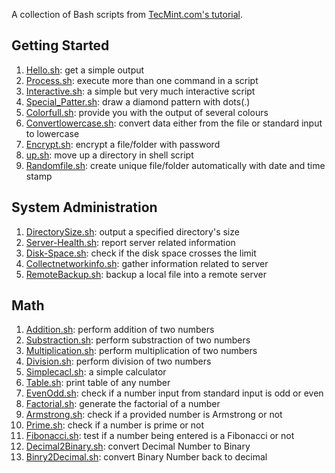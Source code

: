 A collection of Bash scripts from [TecMint.com's tutorial](http://www.tecmint.com/learning-shell-scripting-language-a-guide-from-newbies-to-system-administrator/).

## Getting Started

1. [Hello.sh](https://github.com/ruanyf/simple-bash-scripts/blob/master/Hello.sh): get a simple output
1. [Process.sh](https://github.com/ruanyf/simple-bash-scripts/blob/master/Process.sh): execute more than one command in a script
1. [Interactive.sh](https://github.com/ruanyf/simple-bash-scripts/blob/master/Interactive.sh): a simple but very much interactive script
1. [Special_Patter.sh](https://github.com/ruanyf/simple-bash-scripts/blob/master/Special_Pattern.sh): draw a diamond pattern with dots(.)
1. [Colorfull.sh](https://github.com/ruanyf/simple-bash-scripts/blob/master/Colorfull.sh): provide you with the output of several colours
1. [Convertlowercase.sh](https://github.com/ruanyf/simple-bash-scripts/blob/master/convertlowercase.sh): convert data either from the file or standard input to lowercase
1. [Encrypt.sh](https://github.com/ruanyf/simple-bash-scripts/blob/master/Encrypt.sh): encrypt a file/folder with password
1. [up.sh](https://github.com/ruanyf/simple-bash-scripts/blob/master/up.sh): move up a directory in shell script
1. [Randomfile.sh](https://github.com/ruanyf/simple-bash-scripts/blob/master/randomfile.sh): create unique file/folder automatically with date and time stamp

## System Administration

1. [DirectorySize.sh](directorySize.sh): output a specified directory's size
1. [Server-Health.sh](https://github.com/ruanyf/simple-bash-scripts/blob/master/Server-Health.sh): report server related information
1. [Disk-Space.sh](https://github.com/ruanyf/simple-bash-scripts/blob/master/Disk-Space.sh): check if the disk space crosses the limit
1. [Collectnetworkinfo.sh](https://github.com/ruanyf/simple-bash-scripts/blob/master/collectnetworkinfo.sh): gather information related to server
1. [RemoteBackup.sh](remoteBackup.sh): backup a local file into a remote server

## Math

1. [Addition.sh](https://github.com/ruanyf/simple-bash-scripts/blob/master/Addition.sh): perform addition of two numbers
1. [Substraction.sh](https://github.com/ruanyf/simple-bash-scripts/blob/master/Substraction.sh): perform substraction of two numbers
1. [Multiplication.sh](https://github.com/ruanyf/simple-bash-scripts/blob/master/Multiplication.sh): perform multiplication of two numbers
1. [Division.sh](https://github.com/ruanyf/simple-bash-scripts/blob/master/Division.sh): perform division of two numbers
1. [Simplecacl.sh](simplecalc.sh): a simple calculator
1. [Table.sh](https://github.com/ruanyf/simple-bash-scripts/blob/master/Table.sh): print table of any number
1. [EvenOdd.sh](https://github.com/ruanyf/simple-bash-scripts/blob/master/EvenOdd.sh): check if a number input from standard input is odd or even
1. [Factorial.sh](https://github.com/ruanyf/simple-bash-scripts/blob/master/Factorial.sh): generate the factorial of a number
1. [Armstrong.sh](https://github.com/ruanyf/simple-bash-scripts/blob/master/Armstrong.sh): check if a provided number is Armstrong or not
1. [Prime.sh](https://github.com/ruanyf/simple-bash-scripts/blob/master/Prime.sh): check if a number is prime or not
1. [Fibonacci.sh](https://github.com/ruanyf/simple-bash-scripts/blob/master/Fibonacci.sh): test if a number being entered is a Fibonacci or not
1. [Decimal2Binary.sh](https://github.com/ruanyf/simple-bash-scripts/blob/master/Decimal2Binary.sh): convert Decimal Number to Binary
1. [Binry2Decimal.sh](https://github.com/ruanyf/simple-bash-scripts/blob/master/Binry2Decimal.sh): convert Binary Number back to decimal
